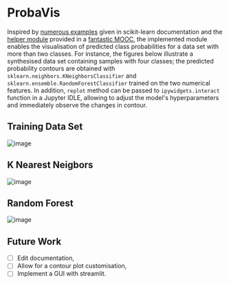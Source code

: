 # ProbaVis
Inspired by [numerous examples](https://scikit-learn.org/stable/auto_examples/index.html) given in scikit-learn documentation and the [helper module](https://github.com/INRIA/scikit-learn-mooc/blob/main/python_scripts/helpers/plotting.py) provided in a [fantastic MOOC](https://www.fun-mooc.fr/en/courses/machine-learning-python-scikit-learn/), the implemented module enables the visualisation of predicted class probabilities for a data set with more than two classes. For instance, the figures below illustrate a synthesised data set containing samples with four classes; the predicted probability contours are obtained with `sklearn.neighbors.KNeighborsClassifier` and `sklearn.ensemble.RandomForestClassifier` trained on the two numerical features. In addition, `replot` method can be passed to `ipywidgets.interact` function in a Jupyter IDLE, allowing to adjust the model's hyperparameters and immediately observe the changes in contour. 
## Training Data Set
![image](https://user-images.githubusercontent.com/94805866/166163074-6eb26a9d-d6c6-4c7d-860a-1bf9d9e1c5b7.png)

## K Nearest Neigbors
![image](https://user-images.githubusercontent.com/94805866/166163537-976b8c0d-911d-4fa9-8571-5b625a734a8d.png)

## Random Forest
![image](https://user-images.githubusercontent.com/94805866/166163493-3c123e4a-2a98-4922-8a97-4122d0d02d0d.png)

## Future Work
- [ ] Edit documentation,
- [ ] Allow for a contour plot customisation,
- [ ] Implement a GUI with streamlit.
